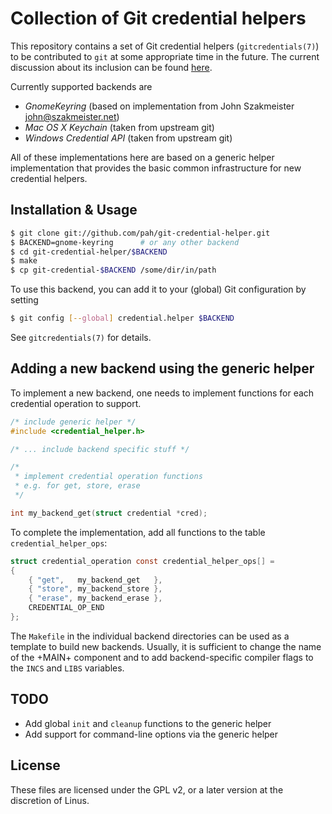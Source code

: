 
Collection of Git credential helpers
====================================

This repository contains a set of Git credential helpers (`gitcredentials(7)`) to be contributed to `git` at some appropriate time in the future.  The current discussion about its inclusion can be found [here](http://thread.gmane.org/gmane.comp.version-control.git/204154).

Currently supported backends are

 * *GnomeKeyring*
   (based on implementation from
    John Szakmeister <john@szakmeister.net>)
 * *Mac OS X Keychain*
   (taken from upstream git)
 * *Windows Credential API*
   (taken from upstream git)

All of these implementations here are based on a generic helper implementation that provides the basic common infrastructure for new credential helpers.

Installation & Usage
--------------------

```sh
$ git clone git://github.com/pah/git-credential-helper.git
$ BACKEND=gnome-keyring      # or any other backend
$ cd git-credential-helper/$BACKEND
$ make
$ cp git-credential-$BACKEND /some/dir/in/path
```

To use this backend, you can add it to your (global) Git configuration by setting

```sh
$ git config [--global] credential.helper $BACKEND
```

See `gitcredentials(7)` for details.

Adding a new backend using the generic helper
---------------------------------------------


To implement a new backend, one needs to implement functions for each credential operation to support.

```c
/* include generic helper */
#include <credential_helper.h>

/* ... include backend specific stuff */

/*
 * implement credential operation functions
 * e.g. for get, store, erase
 */

int my_backend_get(struct credential *cred); 
```

To complete the implementation, add all functions to the table `credential_helper_ops`:

```c
struct credential_operation const credential_helper_ops[] =
{
	{ "get",   my_backend_get   },
	{ "store", my_backend_store },
	{ "erase", my_backend_erase },
	CREDENTIAL_OP_END
};
```

The `Makefile` in the individual backend directories can be used as a template to build new backends.  Usually, it is sufficient to change the name of the +MAIN+ component and to add backend-specific compiler flags to the `INCS` and `LIBS` variables.


TODO
----

 * Add global `init` and `cleanup` functions to the generic helper
 * Add support for command-line options via the generic helper


License
-------

These files are licensed under the GPL v2, or a later version
at the discretion of Linus.
